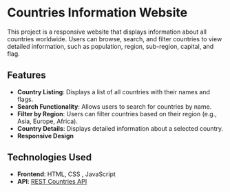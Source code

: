 # Countries Information Website  

This project is a responsive website that displays information about all countries worldwide. Users can browse, search, and filter countries to view detailed information, such as population, region, sub-region, capital, and flag.  

## Features  
- **Country Listing**: Displays a list of all countries with their names and flags.  
- **Search Functionality**: Allows users to search for countries by name.  
- **Filter by Region**: Users can filter countries based on their region (e.g., Asia, Europe, Africa).  
- **Country Details**: Displays detailed information about a selected country.  
- **Responsive Design** 

## Technologies Used  
- **Frontend**: HTML, CSS , JavaScript  
- **API**: [REST Countries API](https://restcountries.com/)  

